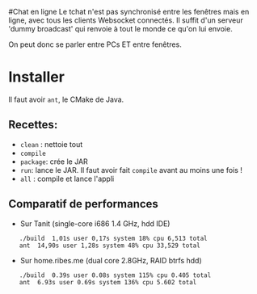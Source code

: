 #Chat en ligne
Le tchat n'est pas synchronisé entre les fenêtres mais en ligne, avec tous les clients Websocket connectés.
Il suffit d'un serveur 'dummy broadcast' qui renvoie à tout le monde ce qu'on lui envoie.

On peut donc se parler entre PCs ET entre fenêtres.

# Installer
Il faut avoir `ant`, le CMake de Java.
## Recettes:
* `clean` : nettoie tout
* `compile`
* `package`: crée le JAR
* `run`: lance le JAR. Il faut avoir fait `compile` avant au moins une fois !
* `all` : compile et lance l'appli


## Comparatif de performances
* Sur Tanit (single-core i686 1.4 GHz, hdd IDE)
```
   ./build  1,01s user 0,17s system 18% cpu 6,513 total
   ant  14,90s user 1,28s system 48% cpu 33,529 total
```
* Sur home.ribes.me (dual core 2.8GHz, RAID btrfs hdd)
```
   ./build  0.39s user 0.08s system 115% cpu 0.405 total
   ant  6.93s user 0.69s system 136% cpu 5.602 total
```
